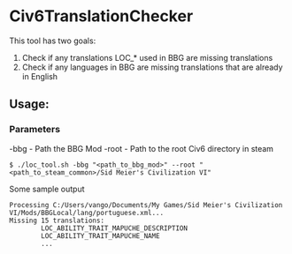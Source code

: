 # Civ6TranslationChecker

This tool has two goals:  
1. Check if any translations LOC_* used in BBG are missing translations  
2. Check if any languages in BBG are missing translations that are already in English  

## Usage:
### Parameters
-bbg - Path the BBG Mod 
-root - Path to the root Civ6 directory in steam
```
$ ./loc_tool.sh -bbg "<path_to_bbg_mod>" --root "<path_to_steam_common>/Sid Meier's Civilization VI"
```


Some sample output
```
Processing C:/Users/vango/Documents/My Games/Sid Meier's Civilization VI/Mods/BBGLocal/lang/portuguese.xml...  
Missing 15 translations: 
        LOC_ABILITY_TRAIT_MAPUCHE_DESCRIPTION
        LOC_ABILITY_TRAIT_MAPUCHE_NAME
        ...
```